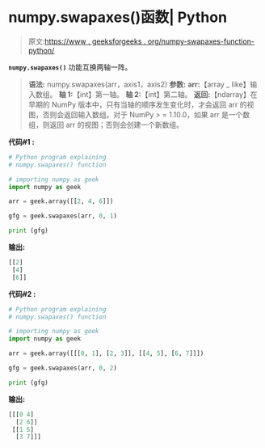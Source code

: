 # numpy.swapaxes()函数| Python

> 原文:[https://www . geeksforgeeks . org/numpy-swapaxes-function-python/](https://www.geeksforgeeks.org/numpy-swapaxes-function-python/)

**`numpy.swapaxes()`** 功能互换两轴一阵。

> **语法:** numpy.swapaxes(arr，axis1，axis2)
> **参数:**
> **arr:**【array _ like】输入数组。
> **轴 1:**【int】第一轴。
> **轴 2:**【int】第二轴。
> **返回:**【ndarray】在早期的 NumPy 版本中，只有当轴的顺序发生变化时，才会返回 arr 的视图，否则会返回输入数组。对于 NumPy > = 1.10.0，如果 arr 是一个数组，则返回 arr 的视图；否则会创建一个新数组。

**代码#1 :**

```py
# Python program explaining
# numpy.swapaxes() function

# importing numpy as geek 
import numpy as geek

arr = geek.array([[2, 4, 6]])

gfg = geek.swapaxes(arr, 0, 1)

print (gfg)
```

**输出:**

```py
[[2]
 [4]
 [6]]

```

**代码#2 :**

```py
# Python program explaining
# numpy.swapaxes() function

# importing numpy as geek 
import numpy as geek

arr = geek.array([[[0, 1], [2, 3]], [[4, 5], [6, 7]]])

gfg = geek.swapaxes(arr, 0, 2)

print (gfg)
```

**输出:**

```py
[[[0 4]
  [2 6]]
 [[1 5]
  [3 7]]]

```